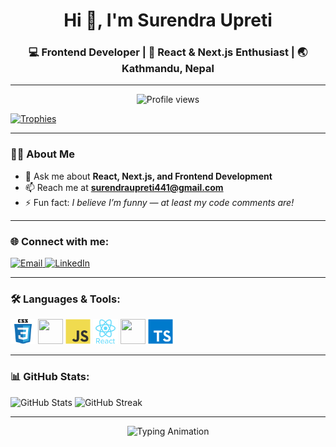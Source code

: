 <!-- Profile Header -->
<h1 align="center">Hi 👋, I'm Surendra Upreti</h1>
<h3 align="center">💻 Frontend Developer | 🚀 React & Next.js Enthusiast | 🌏 Kathmandu, Nepal</h3>

---

<!-- Profile Views & Trophy -->
<p align="center">
  <img src="https://komarev.com/ghpvc/?username=sp-upreti&label=Profile%20views&color=0e75b6&style=flat" alt="Profile views" /> 
</p>

<p align="">
  <a href="https://github.com/ryo-ma/github-profile-trophy">
    <img src="https://github-profile-trophy.vercel.app/?username=sp-upreti&theme=algolia&margin-w=10&margin-h=10&column=7" alt="Trophies" />
  </a>
</p>

---

<!-- About Me -->
### 👨‍💻 About Me
- 💬 Ask me about **React, Next.js, and Frontend Development**
- 📫 Reach me at **surendraupreti441@gmail.com**
- ⚡ Fun fact: *I believe I’m funny — at least my code comments are!*

---

<!-- Social Links -->
<h3 align="left">🌐 Connect with me:</h3>
<p align="left">
  <a href="mailto:surendraupreti441@gmail.com" target="_blank">
    <img src="https://img.shields.io/badge/Email-D14836?style=for-the-badge&logo=gmail&logoColor=white" alt="Email"/>
  </a>
  <a href="[https://linkedin.com/in/YOUR-LINKEDIN](https://www.linkedin.com/in/surendra-prasad-upreti-aab994238/)" target="_blank">
    <img src="https://img.shields.io/badge/LinkedIn-0A66C2?style=for-the-badge&logo=linkedin&logoColor=white" alt="LinkedIn"/>
  </a>
</p>

---

<!-- Skills -->
<h3 align="left">🛠 Languages & Tools:</h3>
<p align="left">
  <a href="https://www.w3schools.com/css/" target="_blank"><img src="https://raw.githubusercontent.com/devicons/devicon/master/icons/css3/css3-original-wordmark.svg" width="40" height="40"/></a>
  <a href="https://www.figma.com/" target="_blank"><img src="https://www.vectorlogo.zone/logos/figma/figma-icon.svg" width="40" height="40"/></a>
  <a href="https://developer.mozilla.org/en-US/docs/Web/JavaScript" target="_blank"><img src="https://raw.githubusercontent.com/devicons/devicon/master/icons/javascript/javascript-original.svg" width="40" height="40"/></a>
  <a href="https://reactjs.org/" target="_blank"><img src="https://raw.githubusercontent.com/devicons/devicon/master/icons/react/react-original-wordmark.svg" width="40" height="40"/></a>
  <a href="https://tailwindcss.com/" target="_blank"><img src="https://www.vectorlogo.zone/logos/tailwindcss/tailwindcss-icon.svg" width="40" height="40"/></a>
  <a href="https://www.typescriptlang.org/" target="_blank"><img src="https://raw.githubusercontent.com/devicons/devicon/master/icons/typescript/typescript-original.svg" width="40" height="40"/></a>
</p>

---

<!-- GitHub Stats -->
<h3 align="left">📊 GitHub Stats:</h3>
<p align="">
  <img src="https://github-readme-stats.vercel.app/api?username=sp-upreti&show_icons=true&theme=tokyonight&count_private=true" alt="GitHub Stats" height="165"/>
  <img src="https://github-readme-streak-stats.herokuapp.com/?user=sp-upreti&theme=tokyonight" alt="GitHub Streak" height="165"/>
</p>

---

<!-- Fun Animated Typing -->
<p align="center">
  <img src="https://readme-typing-svg.demolab.com?font=Fira+Code&size=22&pause=1000&color=0E75B6&center=true&vCenter=true&width=500&lines=Frontend+Developer;React+%26+Next.js+Specialist;Always+Learning+New+Things" alt="Typing Animation"/>
</p>
